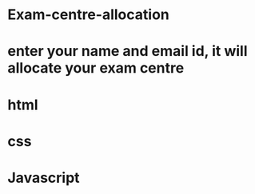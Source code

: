 # Exam-centre-allocation
# enter your name and email id, it will allocate your exam centre 
# html
# css
# Javascript 
